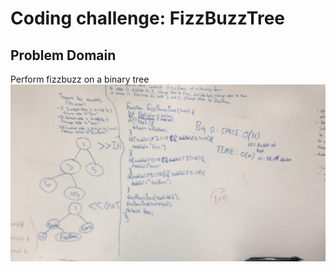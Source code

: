 # Coding challenge: FizzBuzzTree
## Problem Domain
Perform fizzbuzz on a binary tree
![whiteboard image](./assets/solution.jpg)
